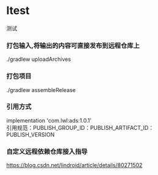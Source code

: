 # ltest
测试

### 打包输入,将输出的内容可直接发布到远程仓库上 
./gradlew uploadArchives
### 打包项目 
./gradlew assembleRelease

### 引用方式
implementation 'com.lwl:ads:1.0.1'  
引用规范：PUBLISH_GROUP_ID：PUBLISH_ARTIFACT_ID：PUBLISH_VERSION  

### 自定义远程依赖仓库接入指导
https://blog.csdn.net/lindroid/article/details/80271502
